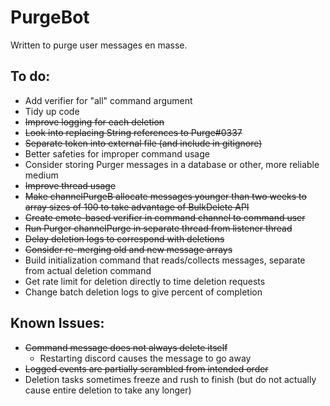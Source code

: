 # PurgeBot
Written to purge user messages en masse.

To do:
- 
- Add verifier for "all" command argument
- Tidy up code
- ~~Improve logging for each deletion~~
- ~~Look into replacing String references to Purge#0337~~
- ~~Separate token into external file (and include in gitignore)~~
- Better safeties for improper command usage
- Consider storing Purger messages in a database or other, more reliable medium
- ~~Improve thread usage~~
- ~~Make channelPurgeB allocate messages younger than two weeks to array sizes of 100 to take advantage of BulkDelete API~~
- ~~Create emote-based verifier in command channel to command user~~
- ~~Run Purger channelPurge in separate thread from listener thread~~
- ~~Delay deletion logs to correspond with deletions~~
- ~~Consider re-merging old and new message arrays~~
- Build initialization command that reads/collects messages, separate from actual deletion command
- Get rate limit for deletion directly to time deletion requests
- Change batch deletion logs to give percent of completion

Known Issues:
- 
- ~~Command message does not always delete itself~~
    - Restarting discord causes the message to go away
- ~~Logged events are partially scrambled from intended order~~
- Deletion tasks sometimes freeze and rush to finish (but do not actually cause entire deletion to take any longer)